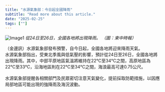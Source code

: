 ```yaml
---
title: "水源氣象部：今日起全國降雨"
subtitle: "Read more about this article."
date: "2025-02-25"
tags: [""]
---
```


![Image1](/thumbnails/weather-rainfall-start.jpg "Meeting")
*從24日至26日，全國各地將出現降雨。 （圖：柬中時報）*

（金邊訊）水源氣象部發布預警，自今日起，全國各地將迎來降雨天氣。<br/>
水源氣象部指出，受東北季風與低氣壓的影響，預計從24日至26日，全國各地將出現降雨。其中，中部平原地區氣溫將維持在22℃至34℃之間，高原地區為22℃至33℃，沿海地區則在22℃至34℃之間，海浪最高可達0.75公尺。<br/><br/>
水源氣象部提醒各相關部門及民眾密切注意天氣變化，提前採取防範措施，以因應局部地區可能出現的強降雨及海況波動。